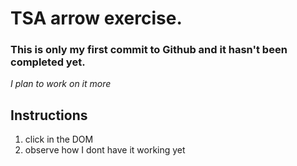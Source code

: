# TSA arrow exercise.

### This is only my first commit to Github and it hasn't been completed yet.

*I plan to work on it more*

## Instructions
1. click in the DOM 
2. observe how I dont have it working yet